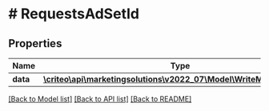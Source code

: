 # # RequestsAdSetId

## Properties

Name | Type | Description | Notes
------------ | ------------- | ------------- | -------------
**data** | [**\criteo\api\marketingsolutions\v2022_07\Model\WriteModelAdSetId[]**](WriteModelAdSetId.md) |  | [optional]

[[Back to Model list]](../../README.md#models) [[Back to API list]](../../README.md#endpoints) [[Back to README]](../../README.md)
